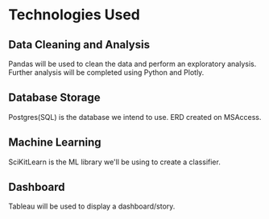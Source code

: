 # Technologies Used
## Data Cleaning and Analysis
Pandas will be used to clean the data and perform an exploratory analysis. Further analysis will be completed using Python and Plotly.

## Database Storage
Postgres(SQL) is the database we intend to use. ERD created on MSAccess.

## Machine Learning
SciKitLearn is the ML library we'll be using to create a classifier. 

## Dashboard
Tableau will be used to display a dashboard/story.